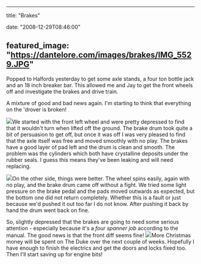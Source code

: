 
---
title: "Brakes"

date: "2008-12-29T08:46:00"

featured_image: "https://dantelore.com/images/brakes/IMG_5529.JPG"
---


Popped to Halfords yesterday to get some axle stands, a four ton bottle jack and an 18 inch breaker bar.  This allowed me and Jay to get the front wheels off and investigate the brakes and drive train.

A mixture of good and bad news again.  I'm starting to think that everything on the 'drover is broken!

<a href="http://3.bp.blogspot.com/_62oTnOHwOSo/SViSz1NVBoI/AAAAAAAAAFE/yrHiqKbquQE/s1600-h/IMG_5529.JPG"><img src="https://dantelore.com/images/brakes/IMG_5529.JPG"/></a>We started with the front left wheel and were pretty depressed to find that it wouldn't turn when lifted off the ground.  The brake drum took quite a bit of persuasion to get off, but once it was off I was very pleased to find that the axle itself was free and moved smoothly with no play.  The brakes have a good layer of pad left and the drum is clean and smooth.  The problem was the cylinders which both have crystalline deposits under the rubber seals.  I guess this means they've been leaking and will need replacing.

<a href="http://4.bp.blogspot.com/_62oTnOHwOSo/SViSoJipezI/AAAAAAAAAE8/eaz4UatbHjY/s1600-h/IMG_5519.JPG"><img src="https://dantelore.com/images/brakes/IMG_5519.JPG"/></a>On the other side, things were better.  The wheel spins easily, again with no play, and the brake drum came off without a fight.  We tried some light pressure on the brake pedal and the pads moved outwards as expected, but the bottom one did not return completely.  Whether this is a fault or just because we'd pushed it out too far I do not know.  After pushing it back by hand the drum went back on fine.

So, slightly depressed that the brakes are going to need some serious attention - especially because it's a <span style="font-style: italic;">four spanner</span> <span style="font-style: italic;">job </span>according to the manual.  The good news is that the front diff seems fine!
<a href="http://4.bp.blogspot.com/_62oTnOHwOSo/SViS9r8Ts5I/AAAAAAAAAFM/24bufl7M9Cs/s1600-h/IMG_5528.JPG"><img src="https://dantelore.com/images/brakes/IMG_5528.JPG"/></a>More Christmas money will be spent on The Duke over the next couple of weeks.  Hopefully I have enough to finish the electrics and get the doors and locks fixed too. Then I'll start saving up for engine bits!
